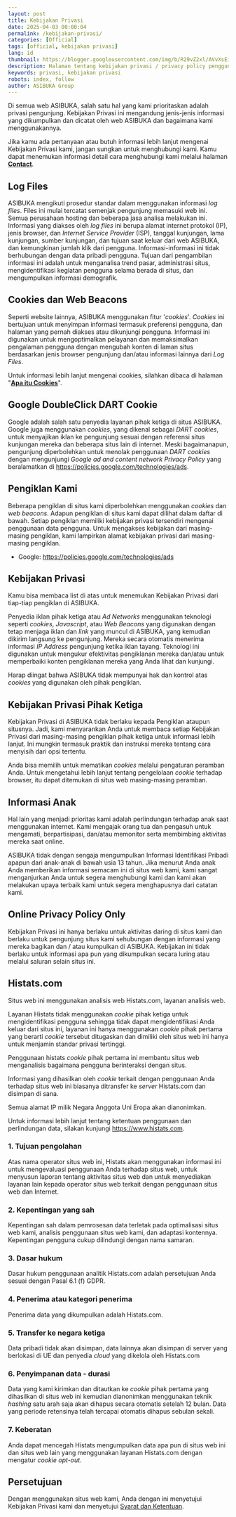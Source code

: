 ```yaml
---
layout: post
title: Kebijakan Privasi
date: 2025-04-03 00:00:04
permalink: /kebijakan-privasi/
categories: [Official]
tags: [official, kebijakan privasi]
lang: id
thumbnail: https://blogger.googleusercontent.com/img/b/R29vZ2xl/AVvXsEiHyFdRh78rNr1M1aZ3E5XyzuvrN4Kc-TQvm9MOZ1tmtTIv1buOQ6oCW1NCx8nKadpuA-I4w51xZp2o6ySa5XBhyphenhyphenNpDfhUXFK4KHHMKwdiWgwC8PejoHJL9fyyJlt3GXD6TCIRzGlJfRp8J8kVz1SkExEPaPseB_lwcffUuow9ptm6JOY8UD2p9xwySXPo/s0-rw/kebijakan-privasi.png
description: Halaman tentang kebijakan privasi / privacy policy pengguna dan pengunjung selama berada di situs ASIBUKA Group.
keywords: privasi, kebijakan privasi
robots: index, follow
author: ASIBUKA Group
---
```

Di semua web ASIBUKA, salah satu hal yang kami prioritaskan adalah privasi pengunjung. Kebijakan Privasi ini mengandung jenis-jenis informasi yang dikumpulkan dan dicatat oleh web ASIBUKA dan bagaimana kami menggunakannya.

Jika kamu ada pertanyaan atau butuh informasi lebih lanjut mengenai Kebijakan Privasi kami, jangan sungkan untuk menghubungi kami. Kamu dapat menemukan informasi detail cara menghubungi kami melalui halaman **[Contact](https://asibuka.com/hubungi-kami/)**.

## Log Files
ASIBUKA mengikuti prosedur standar dalam menggunakan informasi _log files_. Files ini mulai tercatat semenjak pengunjung memasuki web ini. Semua perusahaan hosting dan beberapa jasa analisa melakukan ini. Informasi yang diakses oleh _log files_ ini berupa alamat internet protokol (IP), jenis browser, dan _Internet Service Provider_ (ISP), tanggal kunjungan, lama kunjungan, sumber kunjungan, dan tujuan saat keluar dari web ASIBUKA, dan kemungkinan jumlah klik dari pengguna. Informasi-informasi ini tidak berhubungan dengan data pribadi pengguna. Tujuan dari pengambilan informasi ini adalah untuk menganalisa trend pasar, administrasi situs, mengidentifikasi kegiatan pengguna selama berada di situs, dan mengumpulkan informasi demografik.

## Cookies dan Web Beacons
Seperti website lainnya, ASIBUKA menggunakan fitur '_cookies_'. _Cookies_ ini bertujuan untuk menyimpan informasi termasuk preferensi pengguna, dan halaman yang pernah diakses atau dikunjungi pengguna. Informasi ini digunakan untuk mengoptimalkan pelayanan dan memaksimalkan pengalaman pengguna dengan mengubah konten di laman situs berdasarkan jenis browser pengunjung dan/atau informasi lainnya dari _Log Files_.

Untuk informasi lebih lanjut mengenai cookies, silahkan dibaca di halaman "**[Apa itu Cookies](/cookies/)**".

## Google DoubleClick DART Cookie
Google adalah salah satu penyedia layanan pihak ketiga di situs ASIBUKA. Google juga menggunakan _cookies_, yang dikenal sebagai _DART cookies_, untuk menyajikan iklan ke pengunjung sesuai dengan referensi situs kunjungan mereka dan beberapa situs lain di internet. Meski bagaimanapun, pengunjung diperbolehkan untuk menolak penggunaan _DART cookies_ dengan mengunjungi _Google ad and content network Privacy Policy_ yang beralamatkan di https://policies.google.com/technologies/ads.

## Pengiklan Kami
Beberapa pengiklan di situs kami diperbolehkan menggunakan _cookies_ dan _web beacons_. Adapun pengiklan di situs kami dapat dilihat dalam daftar di bawah. Setiap pengiklan memiliki kebijakan privasi tersendiri mengenai penggunaan data pengguna. Untuk mengakses kebijakan dari masing-masing pengiklan, kami lampirkan alamat kebijakan privasi dari masing-masing pengiklan.

* Google: https://policies.google.com/technologies/ads

## Kebijakan Privasi
Kamu bisa membaca list di atas untuk menemukan Kebijakan Privasi dari tiap-tiap pengiklan di ASIBUKA.

Penyedia iklan pihak ketiga atau _Ad Networks_ menggunakan teknologi seperti _cookies_, _Javascript_, atau _Web Beacons_ yang digunakan dengan tetap menjaga iklan dan _link_ yang muncul di ASIBUKA, yang kemudian dikirim langsung ke pengunjung. Mereka secara otomatis menerima informasi _IP Address_ pengunjung ketika iklan tayang. Teknologi ini digunakan untuk mengukur efektivitas pengiklanan mereka dan/atau untuk memperbaiki konten pengiklanan mereka yang Anda lihat dan kunjungi.

Harap diingat bahwa ASIBUKA tidak mempunyai hak dan kontrol atas _cookies_ yang digunakan oleh pihak pengiklan.

## Kebijakan Privasi Pihak Ketiga
Kebijakan Privasi di ASIBUKA tidak berlaku kepada Pengiklan ataupun situsnya. Jadi, kami menyarankan Anda untuk membaca setiap Kebijakan Privasi dari masing-masing pengiklan pihak ketiga untuk informasi lebih lanjut. Ini mungkin termasuk praktik dan instruksi mereka tentang cara menyisih dari opsi tertentu.

Anda bisa memilih untuk mematikan _cookies_ melalui pengaturan peramban Anda. Untuk mengetahui lebih lanjut tentang pengelolaan _cookie_ terhadap browser, itu dapat ditemukan di situs web masing-masing peramban.

## Informasi Anak
Hal lain yang menjadi prioritas kami adalah perlindungan terhadap anak saat menggunakan internet. Kami mengajak orang tua dan pengasuh untuk mengamati, berpartisipasi, dan/atau memonitor serta membimbing aktivitas mereka saat online.

ASIBUKA tidak dengan sengaja mengumpulkan Informasi Identifikasi Pribadi apapun dari anak-anak di bawah usia 13 tahun. Jika menurut Anda anak Anda memberikan informasi semacam ini di situs web kami, kami sangat menganjurkan Anda untuk segera menghubungi kami dan kami akan melakukan upaya terbaik kami untuk segera menghapusnya dari catatan kami.

## Online Privacy Policy Only
Kebijakan Privasi ini hanya berlaku untuk aktivitas daring di situs kami dan berlaku untuk pengunjung situs kami sehubungan dengan informasi yang mereka bagikan dan / atau kumpulkan di ASIBUKA. Kebijakan ini tidak berlaku untuk informasi apa pun yang dikumpulkan secara luring atau melalui saluran selain situs ini.

## Histats.com
Situs web ini menggunakan analisis web Histats.com, layanan analisis web.

Layanan Histats tidak menggunakan _cookie_ pihak ketiga untuk mengidentifikasi pengguna sehingga tidak dapat mengidentifikasi Anda keluar dari situs ini, layanan ini hanya menggunakan _cookie_ pihak pertama yang berarti _cookie_ tersebut ditugaskan dan dimiliki oleh situs web ini hanya untuk menjamin standar privasi tertinggi.

Penggunaan histats _cookie_ pihak pertama ini membantu situs web menganalisis bagaimana pengguna berinteraksi dengan situs.

Informasi yang dihasilkan oleh _cookie_ terkait dengan penggunaan Anda terhadap situs web ini biasanya ditransfer ke _server_ Histats.com dan disimpan di sana.

Semua alamat IP milik Negara Anggota Uni Eropa akan dianonimkan.

Untuk informasi lebih lanjut tentang ketentuan penggunaan dan perlindungan data, silakan kunjungi https://www.histats.com.

### 1. Tujuan pengolahan
Atas nama operator situs web ini, Histats akan menggunakan informasi ini untuk mengevaluasi penggunaan Anda terhadap situs web, untuk menyusun laporan tentang aktivitas situs web dan untuk menyediakan layanan lain kepada operator situs web terkait dengan penggunaan situs web dan Internet.

### 2. Kepentingan yang sah
Kepentingan sah dalam pemrosesan data terletak pada optimalisasi situs web kami, analisis penggunaan situs web kami, dan adaptasi kontennya. Kepentingan pengguna cukup dilindungi dengan nama samaran.

### 3. Dasar hukum
Dasar hukum penggunaan analitik Histats.com adalah persetujuan Anda sesuai dengan Pasal 6.1 (f) GDPR.

### 4. Penerima atau kategori penerima
Penerima data yang dikumpulkan adalah Histats.com.

### 5. Transfer ke negara ketiga
Data pribadi tidak akan disimpan, data lainnya akan disimpan di server yang berlokasi di UE dan penyedia _cloud_ yang dikelola oleh Histats.com

### 6. Penyimpanan data - durasi
Data yang kami kirimkan dan ditautkan ke _cookie_ pihak pertama yang dihasilkan di situs web ini kemudian dianonimkan menggunakan teknik _hashing_ satu arah saja akan dihapus secara otomatis setelah 12 bulan. Data yang periode retensinya telah tercapai otomatis dihapus sebulan sekali.

### 7. Keberatan
Anda dapat mencegah Histats mengumpulkan data apa pun di situs web ini dan situs web lain yang menggunakan layanan Histats.com dengan mengatur _cookie opt-out_.

## Persetujuan
Dengan menggunakan situs web kami, Anda dengan ini menyetujui Kebijakan Privasi kami dan menyetujui [Syarat dan Ketentuan](/syarat-ketentuan/).